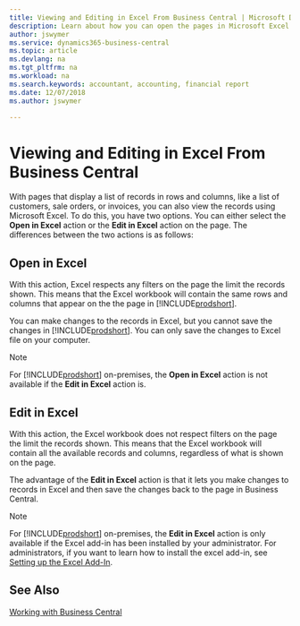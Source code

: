 ```yaml
---
title: Viewing and Editing in Excel From Business Central | Microsoft Docs
description: Learn about how you can open the pages in Microsoft Excel from Business Central for better data analysis.
author: jswymer
ms.service: dynamics365-business-central
ms.topic: article
ms.devlang: na
ms.tgt_pltfrm: na
ms.workload: na
ms.search.keywords: accountant, accounting, financial report
ms.date: 12/07/2018
ms.author: jswymer

---
```

# Viewing and Editing in Excel From Business Central 

With pages that display a list of records in rows and columns, like a list of customers, sale orders, or invoices, you can also view the records using Microsoft Excel. To do this, you have two options. You can either select the **Open in Excel** action or the **Edit in Excel** action on the page. The differences between the two actions is as follows:  

## Open in Excel

With this action, Excel respects any filters on the page the limit the records shown. This means that the Excel workbook will contain the same rows and columns that appear on the the page in [!INCLUDE[prodshort](includes/prodshort.md)].

You can make changes to the records in Excel, but you cannot save the changes in [!INCLUDE[prodshort](includes/prodshort.md)]. You can only save the changes to Excel file on your computer.

>[!NOTE]
>For [!INCLUDE[prodshort](includes/prodshort.md)] on-premises, the **Open in Excel** action is not available if the **Edit in Excel** action is.

## Edit in Excel

With this action, the Excel workbook does not respect filters on the page the limit the records shown. This means that the Excel workbook will contain all the available records and columns, regardless of what is shown on the page. 

The advantage of the **Edit in Excel** action is that it lets you make changes to records in Excel and then save the changes back to the page in Business Central.

>[!NOTE]
>For [!INCLUDE[prodshort](includes/prodshort.md)] on-premises, the **Edit in Excel** action is only available if the Excel add-in has been installed by your administrator. For administrators, if you want to learn how to install the excel add-in, see [Setting up the Excel Add-In](https://docs.microsoft.com/en-us/dynamics365/business-central/dev-itpro/administration/configuring-excel-addin).

## See Also

[Working with Business Central](ui-work-product.md)  
